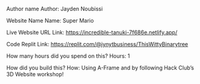 Author name
Author: Jayden Noubissi

Website Name
Name: Super Mario

Live Website URL
Link: https://incredible-tanuki-7f686e.netlify.app/

Code
Replit Link: https://replit.com/@jynytbusiness/ThisWittyBinarytree

How many hours did you spend on this?
Hours: 1

How did you build this?
How: Using A-Frame and by following Hack Club’s 3D Website workshop!
